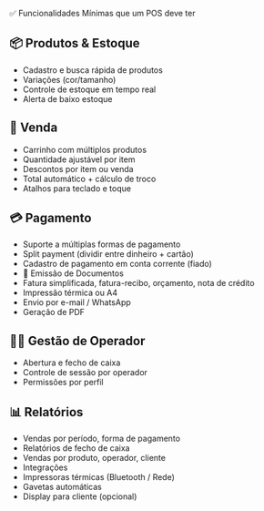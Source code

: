 ✅ Funcionalidades Mínimas que um POS deve ter

## 📦 Produtos & Estoque
  - Cadastro e busca rápida de produtos
  - Variações (cor/tamanho)
  - Controle de estoque em tempo real
  - Alerta de baixo estoque

## 💸 Venda
 - Carrinho com múltiplos produtos
 - Quantidade ajustável por item
 - Descontos por item ou venda
 - Total automático + cálculo de troco
 - Atalhos para teclado e toque

## 💳 Pagamento
 - Suporte a múltiplas formas de pagamento
 - Split payment (dividir entre dinheiro + cartão)
 - Cadastro de pagamento em conta corrente (fiado)
 - 🧾 Emissão de Documentos  
 - Fatura simplificada, fatura-recibo, orçamento, nota de crédito
 - Impressão térmica ou A4
 - Envio por e-mail / WhatsApp
 - Geração de PDF

## 🧑‍💼 Gestão de Operador
  - Abertura e fecho de caixa
  - Controle de sessão por operador
  - Permissões por perfil

## 📊 Relatórios
- Vendas por período, forma de pagamento
- Relatórios de fecho de caixa
- Vendas por produto, operador, cliente
- Integrações
- Impressoras térmicas (Bluetooth / Rede)
- Gavetas automáticas
- Display para cliente (opcional)